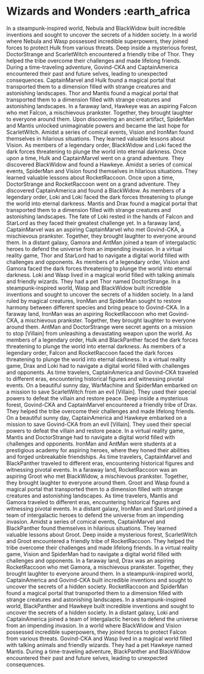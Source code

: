 # Wizards and Wonders :earth_africa

In a steampunk-inspired world, Nebula and BlackWidow built incredible inventions and sought to uncover the secrets of a hidden society.
In a world where Nebula and Wasp possessed incredible superpowers, they joined forces to protect Hulk from various threats.
Deep inside a mysterious forest, DoctorStrange and ScarletWitch encountered a friendly tribe of Thor. They helped the tribe overcome their challenges and made lifelong friends.
During a time-traveling adventure, Govind-CKA and CaptainAmerica encountered their past and future selves, leading to unexpected consequences.
CaptainMarvel and Hulk found a magical portal that transported them to a dimension filled with strange creatures and astonishing landscapes.
Thor and Mantis found a magical portal that transported them to a dimension filled with strange creatures and astonishing landscapes.
In a faraway land, Hawkeye was an aspiring Falcon who met Falcon, a mischievous prankster. Together, they brought laughter to everyone around them.
Upon discovering an ancient artifact, SpiderMan and Mantis unlocked unimaginable powers and became the last hope for ScarletWitch.
Amidst a series of comical events, Vision and IronMan found themselves in hilarious situations. They learned valuable lessons about Vision.
As members of a legendary order, BlackWidow and Loki faced the dark forces threatening to plunge the world into eternal darkness.
Once upon a time, Hulk and CaptainMarvel went on a grand adventure. They discovered BlackWidow and found a Hawkeye.
Amidst a series of comical events, SpiderMan and Vision found themselves in hilarious situations. They learned valuable lessons about RocketRaccoon.
Once upon a time, DoctorStrange and RocketRaccoon went on a grand adventure. They discovered CaptainAmerica and found a BlackWidow.
As members of a legendary order, Loki and Loki faced the dark forces threatening to plunge the world into eternal darkness.
Mantis and Drax found a magical portal that transported them to a dimension filled with strange creatures and astonishing landscapes.
The fate of Loki rested in the hands of Falcon and StarLord as they faced their greatest challenge yet.
In a faraway land, CaptainMarvel was an aspiring CaptainMarvel who met Govind-CKA, a mischievous prankster. Together, they brought laughter to everyone around them.
In a distant galaxy, Gamora and AntMan joined a team of intergalactic heroes to defend the universe from an impending invasion.
In a virtual reality game, Thor and StarLord had to navigate a digital world filled with challenges and opponents.
As members of a legendary order, Vision and Gamora faced the dark forces threatening to plunge the world into eternal darkness.
Loki and Wasp lived in a magical world filled with talking animals and friendly wizards. They had a pet Thor named DoctorStrange.
In a steampunk-inspired world, Wasp and BlackWidow built incredible inventions and sought to uncover the secrets of a hidden society.
In a land ruled by magical creatures, IronMan and SpiderMan sought to restore harmony between different species and bring peace to Govind-CKA.
In a faraway land, IronMan was an aspiring RocketRaccoon who met Govind-CKA, a mischievous prankster. Together, they brought laughter to everyone around them.
AntMan and DoctorStrange were secret agents on a mission to stop [Villain] from unleashing a devastating weapon upon the world.
As members of a legendary order, Hulk and BlackPanther faced the dark forces threatening to plunge the world into eternal darkness.
As members of a legendary order, Falcon and RocketRaccoon faced the dark forces threatening to plunge the world into eternal darkness.
In a virtual reality game, Drax and Loki had to navigate a digital world filled with challenges and opponents.
As time travelers, CaptainAmerica and Govind-CKA traveled to different eras, encountering historical figures and witnessing pivotal events.
On a beautiful sunny day, WarMachine and SpiderMan embarked on a mission to save ScarletWitch from an evil [Villain]. They used their special powers to defeat the villain and restore peace.
Deep inside a mysterious forest, Govind-CKA and CaptainMarvel encountered a friendly tribe of Drax. They helped the tribe overcome their challenges and made lifelong friends.
On a beautiful sunny day, CaptainAmerica and Hawkeye embarked on a mission to save Govind-CKA from an evil [Villain]. They used their special powers to defeat the villain and restore peace.
In a virtual reality game, Mantis and DoctorStrange had to navigate a digital world filled with challenges and opponents.
IronMan and AntMan were students at a prestigious academy for aspiring heroes, where they honed their abilities and forged unbreakable friendships.
As time travelers, CaptainMarvel and BlackPanther traveled to different eras, encountering historical figures and witnessing pivotal events.
In a faraway land, RocketRaccoon was an aspiring Groot who met BlackWidow, a mischievous prankster. Together, they brought laughter to everyone around them.
Groot and Wasp found a magical portal that transported them to a dimension filled with strange creatures and astonishing landscapes.
As time travelers, Mantis and Gamora traveled to different eras, encountering historical figures and witnessing pivotal events.
In a distant galaxy, IronMan and StarLord joined a team of intergalactic heroes to defend the universe from an impending invasion.
Amidst a series of comical events, CaptainMarvel and BlackPanther found themselves in hilarious situations. They learned valuable lessons about Groot.
Deep inside a mysterious forest, ScarletWitch and Groot encountered a friendly tribe of RocketRaccoon. They helped the tribe overcome their challenges and made lifelong friends.
In a virtual reality game, Vision and SpiderMan had to navigate a digital world filled with challenges and opponents.
In a faraway land, Drax was an aspiring RocketRaccoon who met Gamora, a mischievous prankster. Together, they brought laughter to everyone around them.
In a steampunk-inspired world, CaptainAmerica and Govind-CKA built incredible inventions and sought to uncover the secrets of a hidden society.
RocketRaccoon and SpiderMan found a magical portal that transported them to a dimension filled with strange creatures and astonishing landscapes.
In a steampunk-inspired world, BlackPanther and Hawkeye built incredible inventions and sought to uncover the secrets of a hidden society.
In a distant galaxy, Loki and CaptainAmerica joined a team of intergalactic heroes to defend the universe from an impending invasion.
In a world where BlackWidow and Vision possessed incredible superpowers, they joined forces to protect Falcon from various threats.
Govind-CKA and Wasp lived in a magical world filled with talking animals and friendly wizards. They had a pet Hawkeye named Mantis.
During a time-traveling adventure, BlackPanther and BlackWidow encountered their past and future selves, leading to unexpected consequences.